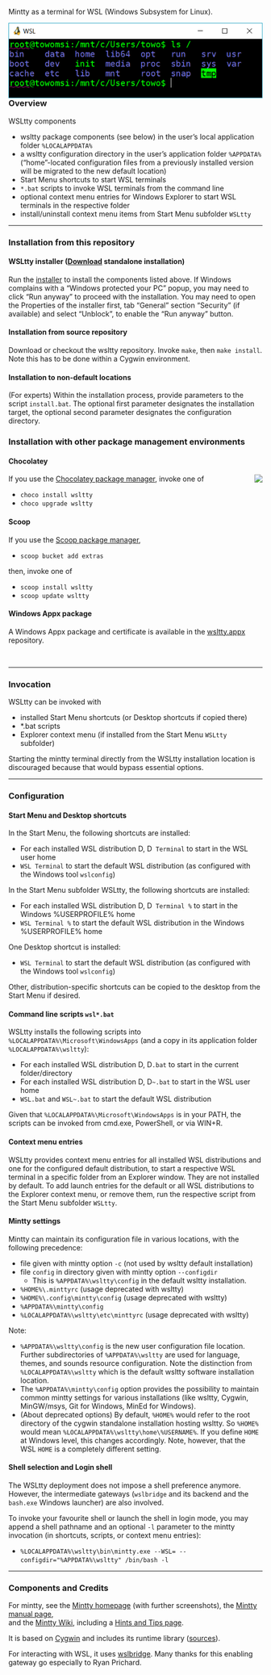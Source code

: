 Mintty as a terminal for WSL (Windows Subsystem for Linux).

<img align=right src=wsltty.png>

### Overview ###

WSLtty components
* wsltty package components (see below) in the user’s local application folder 
  `%LOCALAPPDATA%`
* a wsltty configuration directory in the user’s application folder `%APPDATA%`
  (“home”-located configuration files from a previously installed version 
  will be migrated to the new default location)
* Start Menu shortcuts to start WSL terminals
* `*.bat` scripts to invoke WSL terminals from the command line
* optional context menu entries for Windows Explorer to start WSL terminals in the respective folder
* install/uninstall context menu items from Start Menu subfolder `WSLtty`

---

### Installation from this repository ###

#### WSLtty installer ([Download](https://github.com/mintty/wsltty/releases) standalone installation) ####

Run the [installer](https://github.com/mintty/wsltty/releases) to install 
the components listed above.
If Windows complains with a “Windows protected your PC” popup, 
you may need to click “Run anyway” to proceed with the installation.
You may need to open the Properties of the installer first, tab “General” 
section “Security” (if available) and select “Unblock”, 
to enable the “Run anyway” button.

#### Installation from source repository ####

Download or checkout the wsltty repository.
Invoke `make`, then `make install`.
Note this has to be done within a Cygwin environment.

#### Installation to non-default locations ####

(For experts)
Within the installation process, provide parameters to the script `install.bat`.
The optional first parameter designates the installation target,
the optional second parameter designates the configuration directory.

### Installation with other package management environments ###

#### Chocolatey ####

If you use the [Chocolatey package manager](https://chocolatey.org/), 
invoke one of
<img height=222 align=right src=https://github.com/mintty/wsltty.appx/raw/master/wsltty.appx.png>
* `choco install wsltty`
* `choco upgrade wsltty`

#### Scoop ####

If you use the [Scoop package manager](https://scoop.sh/), 
* `scoop bucket add extras`

then, invoke one of
* `scoop install wsltty`
* `scoop update wsltty`

#### Windows Appx package ####

A Windows Appx package and certificate is available in the [wsltty.appx](https://github.com/mintty/wsltty.appx/) repository.

<br clear=all>

---

### Invocation ###

WSLtty can be invoked with
* installed Start Menu shortcuts (or Desktop shortcuts if copied there)
* *.bat scripts
* Explorer context menu (if installed from the Start Menu `WSLtty` subfolder)

Starting the mintty terminal directly from the WSLtty installation location 
is discouraged because that would bypass essential options.

---

### Configuration ###

#### Start Menu and Desktop shortcuts ####

In the Start Menu, the following shortcuts are installed:
* For each installed WSL distribution D, D` Terminal` to start in the WSL user home
* `WSL Terminal` to start the default WSL distribution (as configured with the Windows tool `wslconfig`)

In the Start Menu subfolder WSLtty, the following shortcuts are installed:
* For each installed WSL distribution D, D` Terminal %` to start in the Windows %USERPROFILE% home
* `WSL Terminal %` to start the default WSL distribution in the Windows %USERPROFILE% home

One Desktop shortcut is installed:
* `WSL Terminal` to start the default WSL distribution (as configured with the Windows tool `wslconfig`)

Other, distribution-specific shortcuts can be copied to the desktop 
from the Start Menu if desired.

#### Command line scripts `wsl*.bat` ####

WSLtty installs the following scripts into `%LOCALAPPDATA%\Microsoft\WindowsApps` 
(and a copy in its application folder `%LOCALAPPDATA%\wsltty`):

* For each installed WSL distribution D, D`.bat` to start in the current folder/directory
* For each installed WSL distribution D, D`~.bat` to start in the WSL user home
* `WSL.bat` and `WSL~.bat` to start the default WSL distribution

Given that `%LOCALAPPDATA%\Microsoft\WindowsApps` is in your PATH,
the scripts can be invoked from cmd.exe, PowerShell, or via WIN+R.

#### Context menu entries ####

WSLtty provides context menu entries for all installed WSL distributions 
and one for the configured default distribution,
to start a respective WSL terminal in a specific folder from an Explorer window.
They are not installed by default.
To add launch entries for the default or all WSL distributions to the 
Explorer context menu, or remove them, run the respective script from the 
Start Menu subfolder `WSLtty`.

#### Mintty settings ####

Mintty can maintain its configuration file in various locations, 
with the following precedence:
* file given with mintty option `-c` (not used by wsltty default installation)
* file `config` in directory given with mintty option `--configdir`
  * This is `%APPDATA%\wsltty\config` in the default wsltty installation.
* `%HOME%\.minttyrc` (usage deprecated with wsltty)
* `%HOME%\.config\mintty\config` (usage deprecated with wsltty)
* `%APPDATA%\mintty\config`
* `%LOCALAPPDATA%\wsltty\etc\minttyrc` (usage deprecated with wsltty)

Note:
* `%APPDATA%\wsltty\config` is the new user configuration file location. 
  Further subdirectories of `%APPDATA%\wsltty` are used for language, 
  themes, and sounds resource configuration. 
  Note the distinction from `%LOCALAPPDATA%\wsltty` which is the default 
  wsltty software installation location.
* The `%APPDATA%\mintty\config` option provides the possibility to 
  maintain common mintty settings for various installations (like 
  wsltty, Cygwin, MinGW/msys, Git for Windows, MinEd for Windows).
* (About deprecated options) By default, `%HOME%` would refer to the 
  root directory of the cygwin standalone installation hosting wsltty. 
  So `%HOME%` would mean `%LOCALAPPDATA%\wsltty\home\%USERNAME%`.
  If you define `HOME` at Windows level, this changes accordingly.
  Note, however, that the WSL `HOME` is a completely different setting.

#### Shell selection and Login shell ####

The WSLtty deployment does not impose a shell preference anymore.
However, the intermediate gateways (`wslbridge` and its backend and the `bash.exe` Windows launcher) 
are also involved.

To invoke your favourite shell or launch the shell in login mode, 
you may append a shell pathname and an optional `-l` parameter 
to the mintty invocation (in shortcuts, scripts, or context menu entries):
* `%LOCALAPPDATA%\wsltty\bin\mintty.exe --WSL= --configdir="%APPDATA%\wsltty" /bin/bash -l`

---

### Components and Credits ###

For mintty, see the [Mintty homepage](http://mintty.github.io/) 
(with further screenshots), 
the [Mintty manual page](http://mintty.github.io/mintty.1.html), 
<br>and the [Mintty Wiki](https://github.com/mintty/mintty/wiki), 
including a [Hints and Tips page](https://github.com/mintty/mintty/wiki/Tips).

It is based on [Cygwin](http://cygwin.com) 
and includes its runtime library ([sources](http://mirrors.dotsrc.org/cygwin/x86/release/cygwin)).

For interacting with WSL, it uses [wslbridge](https://github.com/rprichard/wslbridge).
Many thanks for this enabling gateway go especially to Ryan Prichard.
